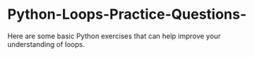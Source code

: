 # Python-Loops-Practice-Questions-
Here are some basic Python exercises that can help improve your understanding of loops.
